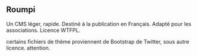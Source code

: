 ## Roumpi

Un CMS léger, rapide. Destiné à la publication en Français. Adapté pour les associations. Licence WTFPL.

certains fichiers de thème proviennent de Bootstrap de Twitter, sous autre licence. attention.